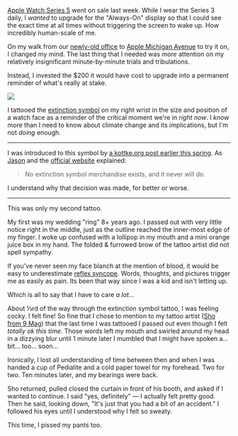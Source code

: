 [Apple Watch Series 5](https://www.apple.com/apple-watch-series-5/) went on sale last week. While I wear the Series 3 daily, I _wanted_ to upgrade for the "Always-On" display so that I could see the exact time at all times without triggering the screen to wake up. How incredibly human-scale of me.

On my walk from our [newly-old office](https://www.barelyknown.com/posts/ten-things-i-hate-about-wework) to [Apple Michigan Avenue](https://www.apple.com/retail/michiganavenue/) to try it on, I changed my mind. The last thing that I needed was _more_ attention on my relatively insignificant minute-by-minute trials and tribulations.

Instead, I invested the $200 it would have cost to upgrade into a permanent reminder of what's really at stake.

<img src="https://www-assets.barelyknown.com/assets/images/posts/tattoo-a-species-scale-timepiece/extinction-symbol-wrist-tattoo.jpg" class="block" />

I tattooed the [extinction symbol](https://www.extinctionsymbol.info) on my right wrist in the size and position of a watch face as a reminder of the critical moment we're in _right now_. I _know_ more than I need to know about climate change and its implications, but I'm not _doing_ enough.

______

I was introduced to this symbol by [a kottke.org post earlier this spring](https://kottke.org/19/04/the-extinction-symbol). As [Jason](https://twitter.com/jkottke?lang=en) and the [official website](https://www.extinctionsymbol.info) explained:

> No extinction symbol merchandise exists, and it never will do.

I understand why that decision was made, for better or worse.

______

This was only my second tattoo.

My first was my wedding "ring" 8+ years ago. I passed out with very little notice right in the middle, just as the outline reached the inner-most edge of my finger. I woke up confused with a lollipop in my mouth and a mini orange juice box in my hand. The folded & furrowed brow of the tattoo artist did not spell sympathy.

If you've never seen my face blanch at the mention of blood, it would be easy to underestimate [reflex syncope](https://en.wikipedia.org/wiki/Reflex_syncope). Words, thoughts, and pictures trigger me as easily as pain. Its been that way since I was a kid and isn't letting up.

Which is all to say that I have to care _a lot_...

About ⅓rd of the way through the extinction symbol tattoo, I was feeling cocky. I felt fine! So fine that I chose to mention to my tattoo artist ([Sho from 9 Mag](https://9magtattoo.com/sho)) that the last time I was tattooed I passed out even though I felt _totally ok this time_. Those words left my mouth and swirled around my head in a dizzying blur until 1 minute later I mumbled that I might have spoken a... bit... too... soon...

Ironically, I lost all understanding of time between then and when I was handed a cup of Pedialite and a cold paper towel for my forehead. Two for two. Ten minutes later, and my bearings were back.

Sho returned, pulled closed the curtain in front of his booth, and asked if I wanted to continue. I said "yes, definitely" &mdash; I actually felt pretty good. Then he said, looking down, "It's just that you had a bit of an accident." I followed his eyes until I understood why I felt so sweaty.

This time, I pissed my pants too.